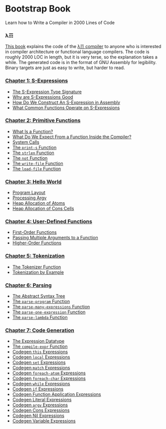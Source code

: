 # Bootstrap Book
Learn how to Write a Compiler in 2000 Lines of Code

### λ☶

[This book](https://github.com/andrew-johnson-4/BootstrapBook/wiki) explains the code of the [λ☶ compiler](https://github.com/andrew-johnson-4/-) to anyone who is interested in compiler architecture or functional language compilers.
The code is roughly 2000 LOC in length, but it is very terse, so the explanation takes a while.
The generated code is in the format of GNU Assembly for legibility.
Binary targets are just as easy to write, but harder to read.

### [Chapter 1: S-Expressions](https://github.com/andrew-johnson-4/BootstrapBook/wiki/S%E2%80%90Expressions)
* [The S-Expression Type Signature](https://github.com/andrew-johnson-4/BootstrapBook/wiki/S%E2%80%90Expressions#the-type-signature)
* [Why are S-Expressions Good](https://github.com/andrew-johnson-4/BootstrapBook/wiki/S%E2%80%90Expressions#why-are-s-expressions-good)
* [How Do We Construct An S-Expression in Assembly](https://github.com/andrew-johnson-4/BootstrapBook/wiki/S%E2%80%90Expressions#how-do-we-construct-an-s-expression-in-assembly)
* [What Common Functions Operate on S-Expressions](https://github.com/andrew-johnson-4/BootstrapBook/wiki/S%E2%80%90Expressions#what-common-functions-operate-on-s-expressions)

### [Chapter 2: Primitive Functions](https://github.com/andrew-johnson-4/BootstrapBook/wiki/Primitive-Functions)
* [What Is a Function?](https://github.com/andrew-johnson-4/BootstrapBook/wiki/Primitive-Functions#what-is-a-function)
* [What Do We Expect From a Function Inside the Compiler?](https://github.com/andrew-johnson-4/BootstrapBook/wiki/Primitive-Functions#what-do-we-expect-from-a-function-inside-the-compiler)
* [System Calls](https://github.com/andrew-johnson-4/BootstrapBook/wiki/Primitive-Functions#system-calls)
* [The `print-s` Function](https://github.com/andrew-johnson-4/BootstrapBook/wiki/Primitive-Functions#the-print-s-function)
* [The `strlen` Function](https://github.com/andrew-johnson-4/BootstrapBook/wiki/Primitive-Functions#the-strlen-function)
* [The `not` Function](https://github.com/andrew-johnson-4/BootstrapBook/wiki/Primitive-Functions#the-not-function)
* [The `write-file` Function](https://github.com/andrew-johnson-4/BootstrapBook/wiki/Primitive-Functions#the-write-file-function)
* [The `load-file` Function](https://github.com/andrew-johnson-4/BootstrapBook/wiki/Primitive-Functions#the-load-file-function)

### [Chapter 3: Hello World](https://github.com/andrew-johnson-4/BootstrapBook/wiki/Hello-World)
* [Program Layout](https://github.com/andrew-johnson-4/BootstrapBook/wiki/Hello-World#program-layout)
* [Processing Argv](https://github.com/andrew-johnson-4/BootstrapBook/wiki/Hello-World#processing-argv)
* [Heap Allocation of Atoms](https://github.com/andrew-johnson-4/BootstrapBook/wiki/Hello-World#heap-allocation-of-atoms)
* [Heap Allocation of Cons Cells](https://github.com/andrew-johnson-4/BootstrapBook/wiki/Hello-World#heap-allocation-of-cons-cells)

### [Chapter 4: User-Defined Functions](https://github.com/andrew-johnson-4/BootstrapBook/wiki/User%E2%80%90Defined-Functions)
* [First-Order Functions](https://github.com/andrew-johnson-4/BootstrapBook/wiki/User%E2%80%90Defined-Functions#what-does-a-first-order-function-look-like)
* [Passing Multiple Arguments to a Function](https://github.com/andrew-johnson-4/BootstrapBook/wiki/User%E2%80%90Defined-Functions#how-are-multiple-arguments-passed-to-a-function)
* [Higher-Order Functions](https://github.com/andrew-johnson-4/BootstrapBook/wiki/User%E2%80%90Defined-Functions#what-do-higher-order-functions-look-like)

### [Chapter 5: Tokenization](https://github.com/andrew-johnson-4/BootstrapBook/wiki/Tokenizer)
* [The Tokenizer Function](https://github.com/andrew-johnson-4/BootstrapBook/wiki/Tokenizer#the-tokenizer-function)
* [Tokenization by Example](https://github.com/andrew-johnson-4/BootstrapBook/wiki/Tokenizer#tokenization-by-example)

### [Chapter 6: Parsing](https://github.com/andrew-johnson-4/BootstrapBook/wiki/Parser)
* [The Abstract Syntax Tree](https://github.com/andrew-johnson-4/BootstrapBook/wiki/Parser#the-abstract-syntax-tree)
* [The `parse-program` Function](https://github.com/andrew-johnson-4/BootstrapBook/wiki/Parser#the-parse-program-function)
* [The `parse-many-expressions` Function](https://github.com/andrew-johnson-4/BootstrapBook/wiki/Parser#the-parse-many-expressions-function)
* [The `parse-one-expression` Function](https://github.com/andrew-johnson-4/BootstrapBook/wiki/Parser#the-parse-one-expression-function)
* [The `parse-lambda` Function](https://github.com/andrew-johnson-4/BootstrapBook/wiki/Parser#the-parse-lambda-function)

### [Chapter 7: Code Generation](https://github.com/andrew-johnson-4/BootstrapBook/wiki/Code-Generation)
* [The Expression Datatype](https://github.com/andrew-johnson-4/BootstrapBook/wiki/Code-Generation#the-expression-structure)
* [The `compile-expr` Function](https://github.com/andrew-johnson-4/BootstrapBook/wiki/Code-Generation#the-compile-expr-function)
* [Codegen `this` Expressions](https://github.com/andrew-johnson-4/BootstrapBook/wiki/Code-Generation#codegen-this-expressions)
* [Codegen `local` Expressions](https://github.com/andrew-johnson-4/BootstrapBook/wiki/Code-Generation#codegen-local-expressions)
* [Codegen `set` Expressions](https://github.com/andrew-johnson-4/BootstrapBook/wiki/Code-Generation#codegen-set-expressions)
* [Codegen `match` Expressions](https://github.com/andrew-johnson-4/BootstrapBook/wiki/Code-Generation#codegen-match-expressions)
* [Codegen `foreach-atom` Expressions](https://github.com/andrew-johnson-4/BootstrapBook/wiki/Code-Generation#codegen-foreach-atom-expressions)
* [Codegen `foreach-char` Expressions](https://github.com/andrew-johnson-4/BootstrapBook/wiki/Code-Generation#codegen-foreach-char-expressions)
* [Codegen `while` Expressions](https://github.com/andrew-johnson-4/BootstrapBook/wiki/Code-Generation#codegen-while-expressions)
* [Codegen `if` Expressions](https://github.com/andrew-johnson-4/BootstrapBook/wiki/Code-Generation#codegen-if-expressions)
* [Codegen Function Application Expressions](https://github.com/andrew-johnson-4/BootstrapBook/wiki/Code-Generation#codegen-function-application-expressions)
* [Codegen Literal Expressions](https://github.com/andrew-johnson-4/BootstrapBook/wiki/Code-Generation#codegen-literal-expressions)
* [Codegen `argv` Expressions](https://github.com/andrew-johnson-4/BootstrapBook/wiki/Code-Generation#codegen-argv-expressions)
* [Codegen Cons Expressions](https://github.com/andrew-johnson-4/BootstrapBook/wiki/Code-Generation#codegen-cons-expressions)
* [Codegen Nil Expressions](https://github.com/andrew-johnson-4/BootstrapBook/wiki/Code-Generation#codegen-nil-expressions)
* [Codegen Variable Expressions](https://github.com/andrew-johnson-4/BootstrapBook/wiki/Code-Generation#codegen-variable-expressions)

